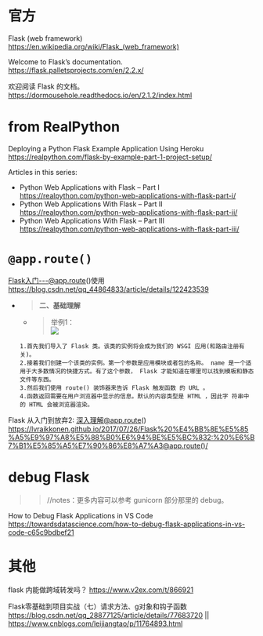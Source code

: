 
# 官方

Flask (web framework) https://en.wikipedia.org/wiki/Flask_(web_framework)

Welcome to Flask’s documentation. https://flask.palletsprojects.com/en/2.2.x/

欢迎阅读 Flask 的文档。 https://dormousehole.readthedocs.io/en/2.1.2/index.html

# from RealPython

Deploying a Python Flask Example Application Using Heroku https://realpython.com/flask-by-example-part-1-project-setup/

Articles in this series:
- Python Web Applications with Flask – Part I https://realpython.com/python-web-applications-with-flask-part-i/
- Python Web Applications With Flask – Part II https://realpython.com/python-web-applications-with-flask-part-ii/
- Python Web Applications With Flask – Part III https://realpython.com/python-web-applications-with-flask-part-iii/

# `@app.route()`

Flask入门---@app.route()使用 https://blog.csdn.net/qq_44864833/article/details/122423539
- > **二、基础理解**
  * > 举例1： <br> ![](https://img-blog.csdnimg.cn/7eef2b61fa0542a3afedf62205600318.png)
  ```console
  1.首先我们导入了 Flask 类。该类的实例将会成为我们的 WSGI 应用(和路由注册有关)。
  2.接着我们创建一个该类的实例。第一个参数是应用模块或者包的名称。 name 是一个适用于大多数情况的快捷方式。有了这个参数， Flask 才能知道在哪里可以找到模板和静态文件等东西。
  3.然后我们使用 route() 装饰器来告诉 Flask 触发函数 的 URL 。
  4.函数返回需要在用户浏览器中显示的信息。默认的内容类型是 HTML ，因此字 符串中的 HTML 会被浏览器渲染。
  ```

Flask 从入门到放弃2: 深入理解@app.route() https://lvraikkonen.github.io/2017/07/26/Flask%20%E4%BB%8E%E5%85%A5%E9%97%A8%E5%88%B0%E6%94%BE%E5%BC%832:%20%E6%B7%B1%E5%85%A5%E7%90%86%E8%A7%A3@app.route()/

# debug Flask
>> //notes：更多内容可以参考 gunicorn 部分那里的 debug。

How to Debug Flask Applications in VS Code https://towardsdatascience.com/how-to-debug-flask-applications-in-vs-code-c65c9bdbef21

# 其他

flask 内能做跨域转发吗？ https://www.v2ex.com/t/866921

Flask零基础到项目实战（七）请求方法、g对象和钩子函数 https://blog.csdn.net/qq_28877125/article/details/77683720 || https://www.cnblogs.com/leijiangtao/p/11764893.html
